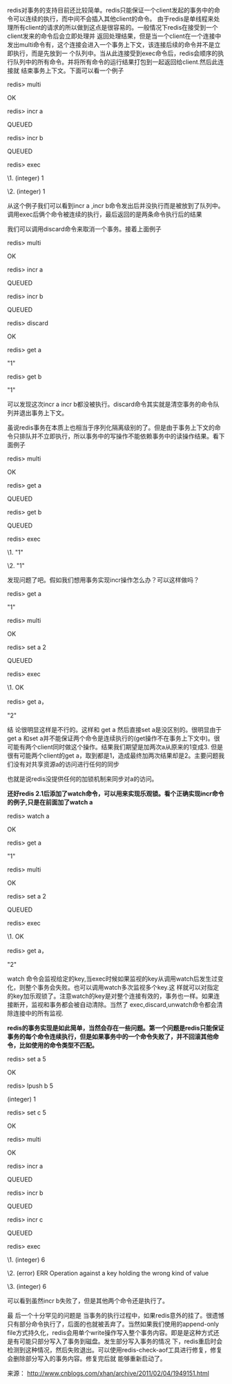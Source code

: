   redis对事务的支持目前还比较简单。redis只能保证一个client发起的事务中的命令可以连续的执行，而中间不会插入其他client的命令。 由于redis是单线程来处理所有client的请求的所以做到这点是很容易的。一般情况下redis在接受到一个client发来的命令后会立即处理并 返回处理结果，但是当一个client在一个连接中发出multi命令有，这个连接会进入一个事务上下文，该连接后续的命令并不是立即执行，而是先放到一 个队列中。当从此连接受到exec命令后，redis会顺序的执行队列中的所有命令。并将所有命令的运行结果打包到一起返回给client.然后此连接就 结束事务上下文。下面可以看一个例子

redis> multi

OK

redis> incr a

QUEUED

redis> incr b

QUEUED

redis> exec

\1. (integer) 1

\2. (integer) 1

从这个例子我们可以看到incr a ,incr b命令发出后并没执行而是被放到了队列中。调用exec后俩个命令被连续的执行，最后返回的是两条命令执行后的结果

我们可以调用discard命令来取消一个事务。接着上面例子

redis> multi

OK

redis> incr a

QUEUED

redis> incr b

QUEUED

redis> discard

OK

redis> get a

"1"

redis> get b

"1"

可以发现这次incr a incr b都没被执行。discard命令其实就是清空事务的命令队列并退出事务上下文。

  虽说redis事务在本质上也相当于序列化隔离级别的了。但是由于事务上下文的命令只排队并不立即执行，所以事务中的写操作不能依赖事务中的读操作结果。看下面例子

redis> multi 

OK

redis> get a

QUEUED

redis> get b

QUEUED

redis> exec

\1. "1"

\2. "1"

发现问题了吧。假如我们想用事务实现incr操作怎么办？可以这样做吗？

redis> get a

"1"

redis> multi

OK

redis> set a 2

QUEUED

redis> exec

\1. OK

redis> get a，

"2"

结 论很明显这样是不行的。这样和 get a 然后直接set a是没区别的。很明显由于get a 和set a并不能保证两个命令是连续执行的(get操作不在事务上下文中)。很可能有两个client同时做这个操作。结果我们期望是加两次a从原来的1变成3. 但是很有可能两个client的get a，取到都是1，造成最终加两次结果却是2。主要问题我们没有对共享资源a的访问进行任何的同步

也就是说redis没提供任何的加锁机制来同步对a的访问。

**还好redis 2.1后添加了watch命令，可以用来实现乐观锁。看个正确实现incr命令的例子,只是在前面加了watch a**

redis> watch a

OK

redis> get a

"1"

redis> multi

OK

redis> set a 2

QUEUED

redis> exec

\1. OK

redis> get a，

"2"

watch 命令会监视给定的key,当exec时候如果监视的key从调用watch后发生过变化，则整个事务会失败。也可以调用watch多次监视多个key.这 样就可以对指定的key加乐观锁了。注意watch的key是对整个连接有效的，事务也一样。如果连接断开，监视和事务都会被自动清除。当然了 exec,discard,unwatch命令都会清除连接中的所有监视.

**redis的事务实现是如此简单，当然会存在一些问题。第一个问题是redis只能保证事务的每个命令连续执行，但是如果事务中的一个命令失败了，并不回滚其他命令，比如使用的命令类型不匹配。**

redis> set a 5

OK

redis> lpush b 5

(integer) 1

redis> set c 5

OK

redis> multi

OK

redis> incr a

QUEUED

redis> incr b

QUEUED

redis> incr c

QUEUED

redis> exec

\1. (integer) 6

\2. (error) ERR Operation against a key holding the wrong kind of value

\3. (integer) 6

可以看到虽然incr b失败了，但是其他两个命令还是执行了。

最 后一个十分罕见的问题是 当事务的执行过程中，如果redis意外的挂了。很遗憾只有部分命令执行了，后面的也就被丢弃了。当然如果我们使用的append-only file方式持久化，redis会用单个write操作写入整个事务内容。即是是这种方式还是有可能只部分写入了事务到磁盘。发生部分写入事务的情况 下，redis重启时会检测到这种情况，然后失败退出。可以使用redis-check-aof工具进行修复，修复会删除部分写入的事务内容。修复完后就 能够重新启动了。

来源： <http://www.cnblogs.com/xhan/archive/2011/02/04/1949151.html>